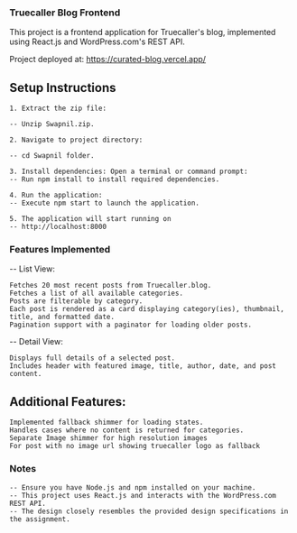 ### Truecaller Blog Frontend

This project is a frontend application for Truecaller's blog, implemented using React.js and WordPress.com's REST API.

Project deployed at: https://curated-blog.vercel.app/

##	Setup Instructions
	1. Extract the zip file:

	-- Unzip Swapnil.zip.

	2. Navigate to project directory:

	-- cd Swapnil folder.

	3. Install dependencies: Open a terminal or command prompt:
	-- Run npm install to install required dependencies.

	4. Run the application:
	-- Execute npm start to launch the application.

	5. The application will start running on 
	-- http://localhost:8000

### Features Implemented
-- List View:

	Fetches 20 most recent posts from Truecaller.blog.
	Fetches a list of all available categories.
	Posts are filterable by category.
	Each post is rendered as a card displaying category(ies), thumbnail, title, and formatted date.
	Pagination support with a paginator for loading older posts.

-- Detail View:

	Displays full details of a selected post.
	Includes header with featured image, title, author, date, and post content.

##	Additional Features:

	Implemented fallback shimmer for loading states.
	Handles cases where no content is returned for categories.
	Separate Image shimmer for high resolution images
	For post with no image url showing truecaller logo as fallback


### Notes

	-- Ensure you have Node.js and npm installed on your machine.
	-- This project uses React.js and interacts with the WordPress.com REST API.
	-- The design closely resembles the provided design specifications in the assignment.